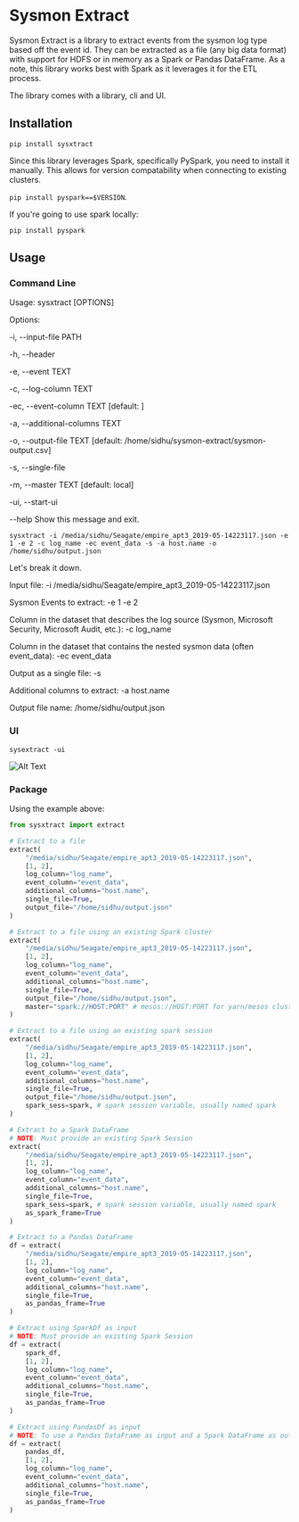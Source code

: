# Sysmon Extract

Sysmon Extract is a library to extract events from the sysmon log type based off the event id. They can be extracted as a file (any big data format) with support for HDFS or in memory as a Spark or Pandas DataFrame. As a note, this library works best with Spark as it leverages it for the ETL process.

The library comes with a library, cli and UI.

## Installation

`pip install sysxtract`

Since this library leverages Spark, specifically PySpark, you need to install it manually. This allows for version compatability when connecting to existing clusters.

`pip install pyspark==$VERSION`.

If you're going to use spark locally:

`pip install pyspark`

## Usage

### Command Line

Usage: sysxtract [OPTIONS]

Options:

  -i, --input-file PATH

  -h, --header

  -e, --event TEXT

  -c, --log-column TEXT

  -ec, --event-column TEXT       [default: ]

  -a, --additional-columns TEXT

  -o, --output-file TEXT         [default: /home/sidhu/sysmon-extract/sysmon-output.csv]

  -s, --single-file

  -m, --master TEXT              [default: local]

  -ui, --start-ui

  --help                         Show this message and exit.

`sysxtract -i /media/sidhu/Seagate/empire_apt3_2019-05-14223117.json -e 1 -e 2 -c log_name -ec event_data -s -a host.name -o /home/sidhu/output.json`

Let's break it down.

Input file: -i /media/sidhu/Seagate/empire_apt3_2019-05-14223117.json

Sysmon Events to extract: -e 1 -e 2

Column in the dataset that describes the log source (Sysmon, Microsoft Security, Microsoft Audit, etc.): -c log_name

Column in the dataset that contains the nested sysmon data (often event_data): -ec event_data

Output as a single file: -s

Additional columns to extract: -a host.name

Output file name: /home/sidhu/output.json

### UI

`sysextract -ui`

![Alt Text](docs/media/ui.gif)

### Package

Using the example above:

```python
from sysxtract import extract

# Extract to a file
extract(
    "/media/sidhu/Seagate/empire_apt3_2019-05-14223117.json",
    [1, 2],
    log_column="log_name",
    event_column="event_data",
    additional_columns="host.name",
    single_file=True,
    output_file="/home/sidhu/output.json"
)

# Extract to a file using an existing Spark cluster
extract(
    "/media/sidhu/Seagate/empire_apt3_2019-05-14223117.json",
    [1, 2],
    log_column="log_name",
    event_column="event_data",
    additional_columns="host.name",
    single_file=True,
    output_file="/home/sidhu/output.json",
    master="spark://HOST:PORT" # mesos://HOST:PORT for yarn/mesos cluster
)

# Extract to a file using an existing spark session
extract(
    "/media/sidhu/Seagate/empire_apt3_2019-05-14223117.json",
    [1, 2],
    log_column="log_name",
    event_column="event_data",
    additional_columns="host.name",
    single_file=True,
    output_file="/home/sidhu/output.json",
    spark_sess=spark, # spark session variable, usually named spark
)

# Extract to a Spark DataFrame
# NOTE: Must provide an existing Spark Session
extract(
    "/media/sidhu/Seagate/empire_apt3_2019-05-14223117.json",
    [1, 2],
    log_column="log_name",
    event_column="event_data",
    additional_columns="host.name",
    single_file=True,
    spark_sess=spark, # spark session variable, usually named spark
    as_spark_frame=True
)

# Extract to a Pandas DataFrame
df = extract(
    "/media/sidhu/Seagate/empire_apt3_2019-05-14223117.json",
    [1, 2],
    log_column="log_name",
    event_column="event_data",
    additional_columns="host.name",
    single_file=True,
    as_pandas_frame=True
)

# Extract using SparkDf as input
# NOTE: Must provide an existing Spark Session
df = extract(
    spark_df,
    [1, 2],
    log_column="log_name",
    event_column="event_data",
    additional_columns="host.name",
    single_file=True,
    as_pandas_frame=True
)

# Extract using PandasDf as input
# NOTE: To use a Pandas DataFrame as input and a Spark DataFrame as output, a Spark Session must be provided.
df = extract(
    pandas_df,
    [1, 2],
    log_column="log_name",
    event_column="event_data",
    additional_columns="host.name",
    single_file=True,
    as_pandas_frame=True
)
```
